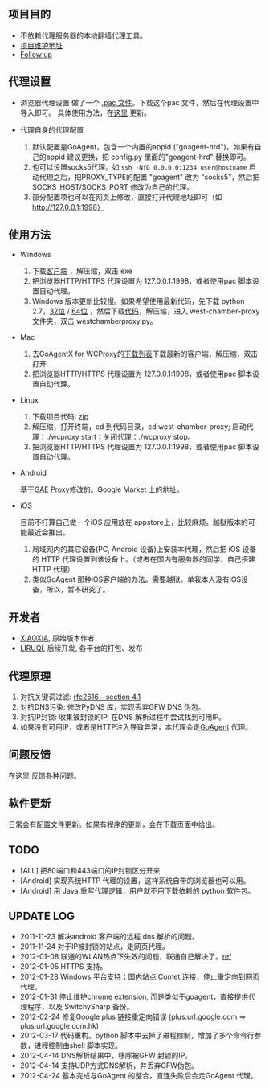﻿项目目的
--------
* 不依赖代理服务器的本地翻墙代理工具。
* [项目维护地址](https://github.com/gdwgi1225/west-chamber-season-3)
* [Follow up](https://plus.google.com/b/108661470402896863593/)

代理设置
--------

* 浏览器代理设置
    做了一个 [.pac 文件](https://raw.github.com/gdwgi1225/west-chamber-season-3/master/SwitchyPac.pac)。下载这个pac 文件，然后在代理设置中导入即可。
    具体使用方法，在[这里](http://gdwgi1225.sinaapp.com/) 更新。

* 代理自身的代理配置

    1. 默认配置是GoAgent，包含一个内置的appid ("goagent-hrd")，如果有自己的appid 建议更换，把 config.py 里面的"goagent-hrd" 替换即可。
    2. 也可以设置socks5代理。如 `ssh -NfD 0.0.0.0:1234 user@hostname` 启动代理之后，把PROXY_TYPE的配置 "goagent" 改为 "socks5"，然后把 SOCKS_HOST/SOCKS_PORT 修改为自己的代理。
    3. 部分配置项也可以在网页上修改，直接打开代理地址即可（如 http://127.0.0.1:1998）

使用方法
--------
* Windows

    1. 下载[客户端](http://code.google.com/p/west-chamber-season-3/downloads/list) ，解压缩，双击 exe
    2. 把浏览器HTTP/HTTPS 代理设置为 127.0.0.1:1998，或者使用pac 脚本设置自动代理。
    3. Windows 版本更新比较慢。如果希望使用最新代码，先下载 python 2.7，[32位](http://python.org/ftp/python/2.7.3/python-2.7.3.msi) / [64位](http://python.org/ftp/python/2.7.3/python-2.7.3.amd64.msi) ，然后下载[代码](https://github.com/gdwgi1225/west-chamber-season-3/zipball/master)，解压缩，进入 west-chamber-proxy 文件夹，双击 westchamberproxy.py。

* Mac 
    1. 去GoAgentX for WCProxy的[下载列表](https://github.com/liruqi/GoAgentX/downloads)下载最新的客户端，解压缩，双击打开
    2. 把浏览器HTTP/HTTPS 代理设置为 127.0.0.1:1998，或者使用pac 脚本设置自动代理。
    
* Linux

    1. 下载项目代码: [zip](https://github.com/gdwgi1225/west-chamber-season-3/zipball/master)
    2. 解压缩，打开终端，cd 到代码目录，cd west-chamber-proxy; 启动代理：./wcproxy start；关闭代理：./wcproxy stop。
    3. 把浏览器HTTP/HTTPS 代理设置为 127.0.0.1:1998，或者使用pac 脚本设置自动代理。

* Android

    基于[GAE Proxy](http://code.google.com/p/gaeproxy/)修改的。Google Market 上的[地址](https://market.android.com/details?id=org.westchamberproxy)。

* iOS
    
    目前不打算自己做一个iOS 应用放在 appstore上，比较麻烦。越狱版本的可能最近会推出。

    1. 局域网内的其它设备(PC, Android 设备)上安装本代理，然后把 iOS 设备的 HTTP 代理设置到该设备上。（或者在国内有服务器的同学，自己搭建HTTP 代理）
    2. 类似GoAgent 那种iOS客户端的办法。需要越狱。单我本人没有iOS设备，所以，暂不研究了。

开发者
------
* [XIAOXIA](http://xiaoxia.org), 原始版本作者
* [LIRUQI](http://liruqi.info), 后续开发, 各平台的打包、发布


代理原理
--------

1. 对抗关键词过滤: [rfc2616 - section 4.1](http://www.w3.org/Protocols/rfc2616/rfc2616-sec4.html)
2. 对抗DNS污染: 修改PyDNS 库，实现丢弃GFW DNS 伪包。
3. 对抗IP封锁: 收集被封锁的IP, 在DNS 解析过程中尝试找到可用IP。
4. 如果没有可用IP，或者是HTTP注入导致异常，本代理会走[GoAgent](http://code.google.com/p/goagent/) 代理。

问题反馈
--------
在[这里](https://github.com/liruqi/west-chamber-season-3/issues) 反馈各种问题。 

软件更新
-------
日常会有配置文件更新。如果有程序的更新，会在下载页面中给出。

TODO
----
* [ALL] 把80端口和443端口的IP封锁区分开来
* [Android] 实现系统HTTP 代理的设置，这样系统自带的浏览器也可以用。
* [Android] 用 Java 重写代理逻辑，用户就不用下载依赖的 python 软件包。

UPDATE LOG
---
* 2011-11-23 解决android 客户端的远程 dns 解析的问题。
* 2011-11-24 对于IP被封锁的站点，走网页代理。
* 2012-01-08 联通的WLAN热点下失效的问题，联通自己解决了。[ref](http://weibo.com/1641981222/xFx46sR4c)
* 2012-01-05 HTTPS 支持。
* 2012-01-28 Windows 平台支持；国内站点 Comet 连接，停止重定向到网页代理。
* 2012-01-31 停止维护chrome extension, 而是类似于goagent，直接提供代理程序，以及 SwitchySharp 备份。
* 2012-02-24 修复Google plus 链接重定向错误 (plus.url.google.com => plus.url.google.com.hk)
* 2012-03-17 代码重构。python 脚本中去掉了进程控制，增加了多个命令行参数，进程控制由shell 脚本实现。 
* 2012-04-14 DNS解析结果中，移除被GFW 封锁的IP。
* 2012-04-14 支持UDP方式DNS解析，并丢弃GFW伪包。
* 2012-04-24 基本完成与GoAgent 的整合，直连失败后会走GoAgent 代理。
